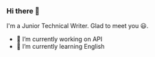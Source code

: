 ### Hi there 👋
I'm a Junior Technical Writer. Glad to meet you :smiley:. 
- 🔭 I’m currently working on API
- 🌱 I’m currently learning English
<!--
**ruslan-shupanov/ruslan-shupanov** is a ✨ _special_ ✨ repository because its `README.md` (this file) appears on your GitHub profile.

Here are some ideas to get you started:

- 🔭 I’m currently working on ...
- 🌱 I’m currently learning ...
- 👯 I’m looking to collaborate on ...
- 🤔 I’m looking for help with ...
- 💬 Ask me about ...
- 📫 How to reach me: ...
- 😄 Pronouns: ...
- ⚡ Fun fact: ...
-->
